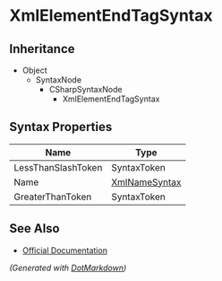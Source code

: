 # XmlElementEndTagSyntax

## Inheritance

* Object
  * SyntaxNode
    * CSharpSyntaxNode
      * XmlElementEndTagSyntax

## Syntax Properties

| Name               | Type                              |
| ------------------ | --------------------------------- |
| LessThanSlashToken | SyntaxToken                       |
| Name               | [XmlNameSyntax](XmlNameSyntax.md) |
| GreaterThanToken   | SyntaxToken                       |

## See Also

* [Official Documentation](https://docs.microsoft.com/en-us/dotnet/api/microsoft.codeanalysis.csharp.syntax.xmlelementendtagsyntax)


*\(Generated with [DotMarkdown](http://github.com/JosefPihrt/DotMarkdown)\)*